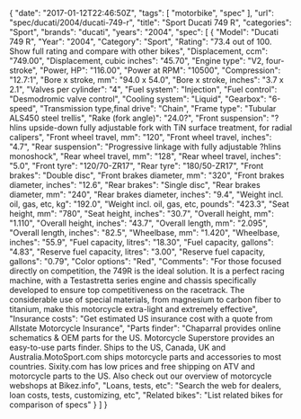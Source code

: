 {
    "date": "2017-01-12T22:46:50Z",
    "tags": [
        "motorbike",
        "spec"
    ],
    "url": "spec\/ducati\/2004\/ducati-749-r",
    "title": "Sport Ducati 749 R",
    "categories": "Sport",
    "brands": "ducati",
    "years": "2004",
    "spec": [
        {
            "Model": "Ducati 749 R",
            "Year": "2004",
            "Category": "Sport",
            "Rating": "73.4 out of 100. Show full rating and compare with other bikes",
            "Displacement, ccm": "749.00",
            "Displacement, cubic inches": "45.70",
            "Engine type": "V2, four-stroke",
            "Power, HP": "116.00",
            "Power at RPM": "10500",
            "Compression": "12.7:1",
            "Bore x stroke, mm": "94.0 x 54.0",
            "Bore x stroke, inches": "3.7 x 2.1",
            "Valves per cylinder": "4",
            "Fuel system": "Injection",
            "Fuel control": "Desmodromic valve control",
            "Cooling system": "Liquid",
            "Gearbox": "6-speed",
            "Transmission type,final drive": "Chain",
            "Frame type": "Tubular ALS450 steel trellis",
            "Rake (fork angle)": "24.0?",
            "Front suspension": "?hlins upside-down fully adjustable fork with TiN surface treatment, for radial calipers",
            "Front wheel travel, mm": "120",
            "Front wheel travel, inches": "4.7",
            "Rear suspension": "Progressive linkage with fully adjustable ?hlins monoshock",
            "Rear wheel travel, mm": "128",
            "Rear wheel travel, inches": "5.0",
            "Front tyre": "120\/70-ZR17",
            "Rear tyre": "180\/50-ZR17",
            "Front brakes": "Double disc",
            "Front brakes diameter, mm": "320",
            "Front brakes diameter, inches": "12.6",
            "Rear brakes": "Single disc",
            "Rear brakes diameter, mm": "240",
            "Rear brakes diameter, inches": "9.4",
            "Weight incl. oil, gas, etc, kg": "192.0",
            "Weight incl. oil, gas, etc, pounds": "423.3",
            "Seat height, mm": "780",
            "Seat height, inches": "30.7",
            "Overall height, mm": "1.110",
            "Overall height, inches": "43.7",
            "Overall length, mm": "2.095",
            "Overall length, inches": "82.5",
            "Wheelbase, mm": "1.420",
            "Wheelbase, inches": "55.9",
            "Fuel capacity, litres": "18.30",
            "Fuel capacity, gallons": "4.83",
            "Reserve fuel capacity, litres": "3.00",
            "Reserve fuel capacity, gallons": "0.79",
            "Color options": "Red",
            "Comments": "For those focused directly on competition, the 749R is the ideal solution. It is a perfect racing machine, with a Testastretta series engine and chassis specifically developed to ensure top competitiveness on the racetrack. The considerable use of special materials, from magnesium to carbon fiber to titanium, make this motorcycle extra-light and extremely effective",
            "Insurance costs": "Get estimated US insurance cost with a quote from Allstate Motorcycle Insurance",
            "Parts finder": "Chaparral provides online schematics & OEM parts for the US.   Motorcycle Superstore provides an easy-to-use parts finder. Ships to the US, Canada, UK and Australia.MotoSport.com ships motorcycle parts and accessories to most countries.    Sixity.com has low prices and free shipping on ATV and motorcycle parts to the US. Also check out our overview of motorcycle webshops at Bikez.info",
            "Loans, tests, etc": "Search the web for dealers, loan costs, tests, customizing, etc",
            "Related bikes": "List related bikes for comparison of specs"
        }
    ]
}
